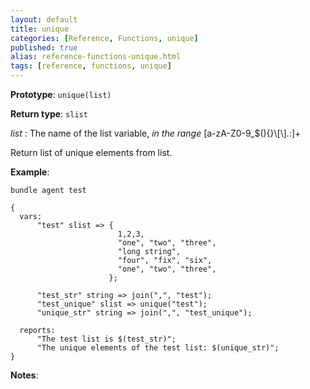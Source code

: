 ```yaml
---
layout: default
title: unique
categories: [Reference, Functions, unique]
published: true
alias: reference-functions-unique.html
tags: [reference, functions, unique]
---
```


**Prototype**: `unique(list)`

**Return type**: `slist`

 *list* : The name of the list variable, *in the range*
[a-zA-Z0-9\_\$(){}\\[\\].:]+


Return list of unique elements from list.

**Example**:

```cf3
bundle agent test

{
  vars:
      "test" slist => {
                        1,2,3,
                        "one", "two", "three",
                        "long string",
                        "four", "fix", "six",
                        "one", "two", "three",
                      };

      "test_str" string => join(",", "test");
      "test_unique" slist => unique("test");
      "unique_str" string => join(",", "test_unique");

  reports:
      "The test list is $(test_str)";
      "The unique elements of the test list: $(unique_str)";
}
```

**Notes**:  

